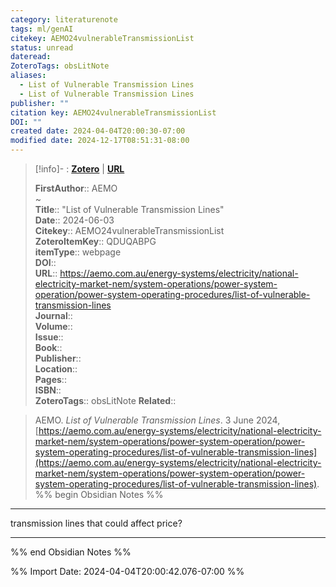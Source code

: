 ```yaml
---
category: literaturenote
tags: ml/genAI
citekey: AEMO24vulnerableTransmissionList
status: unread
dateread: 
ZoteroTags: obsLitNote
aliases:
  - List of Vulnerable Transmission Lines
  - List of Vulnerable Transmission Lines
publisher: ""
citation key: AEMO24vulnerableTransmissionList
DOI: ""
created date: 2024-04-04T20:00:30-07:00
modified date: 2024-12-17T08:51:31-08:00
---
```


> [!info]- : [**Zotero**](zotero://select/library/items/QDUQABPG)   | [**URL**](https://aemo.com.au/energy-systems/electricity/national-electricity-market-nem/system-operations/power-system-operation/power-system-operating-procedures/list-of-vulnerable-transmission-lines)
>
> 
> 
> **FirstAuthor**:: AEMO  
~    
> **Title**:: "List of Vulnerable Transmission Lines"  
> **Date**:: 2024-06-03  
> **Citekey**:: AEMO24vulnerableTransmissionList  
> **ZoteroItemKey**:: QDUQABPG  
> **itemType**:: webpage  
> **DOI**::   
> **URL**:: https://aemo.com.au/energy-systems/electricity/national-electricity-market-nem/system-operations/power-system-operation/power-system-operating-procedures/list-of-vulnerable-transmission-lines  
> **Journal**::   
> **Volume**::   
> **Issue**::   
> **Book**::   
> **Publisher**::   
> **Location**::    
> **Pages**::   
> **ISBN**::   
> **ZoteroTags**:: obsLitNote
>**Related**:: 

> AEMO. _List of Vulnerable Transmission Lines_. 3 June 2024, [https://aemo.com.au/energy-systems/electricity/national-electricity-market-nem/system-operations/power-system-operation/power-system-operating-procedures/list-of-vulnerable-transmission-lines](https://aemo.com.au/energy-systems/electricity/national-electricity-market-nem/system-operations/power-system-operation/power-system-operating-procedures/list-of-vulnerable-transmission-lines).
%% begin Obsidian Notes %%
___
transmission lines that could affect price?
___
%% end Obsidian Notes %%



%% Import Date: 2024-04-04T20:00:42.076-07:00 %%
